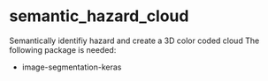 # semantic_hazard_cloud
Semantically identifiy hazard and create a 3D color coded cloud
The following package is needed:
- image-segmentation-keras 
